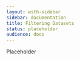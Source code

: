 ```yaml
---
layout: with-sidebar
sidebar: documentation
title: Filtering Datasets
status: placeholder
audience: docs
---
```


Placeholder
